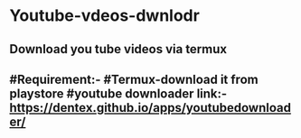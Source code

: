 # Youtube-vdeos-dwnlodr
Download you tube videos via termux
--------------------------------------
#Requirement:-
#Termux-download it from playstore
#youtube downloader link:-https://dentex.github.io/apps/youtubedownloader/
----------------------------------------------------------------------------
